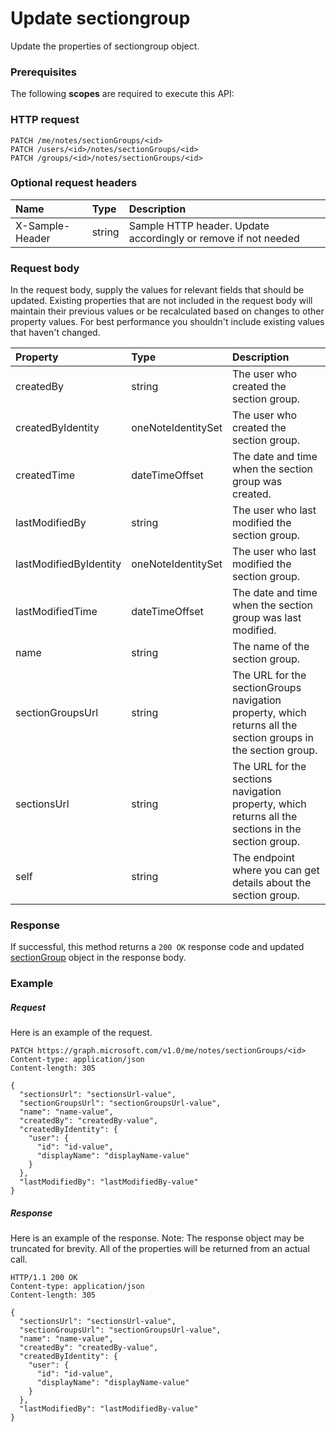 # Update sectiongroup

Update the properties of sectiongroup object.
### Prerequisites
The following **scopes** are required to execute this API: 
### HTTP request
<!-- { "blockType": "ignored" } -->
```http
PATCH /me/notes/sectionGroups/<id>
PATCH /users/<id>/notes/sectionGroups/<id>
PATCH /groups/<id>/notes/sectionGroups/<id>
```
### Optional request headers
| Name       | Type | Description|
|:-----------|:------|:----------|
| X-Sample-Header  | string  | Sample HTTP header. Update accordingly or remove if not needed|

### Request body
In the request body, supply the values for relevant fields that should be updated. Existing properties that are not included in the request body will maintain their previous values or be recalculated based on changes to other property values. For best performance you shouldn't include existing values that haven't changed.

| Property	   | Type	|Description|
|:---------------|:--------|:----------|
|createdBy|string|The user who created the section group.|
|createdByIdentity|oneNoteIdentitySet|The user who created the section group.|
|createdTime|dateTimeOffset|The date and time when the section group was created.|
|lastModifiedBy|string|The user who last modified the section group.|
|lastModifiedByIdentity|oneNoteIdentitySet|The user who last modified the section group.|
|lastModifiedTime|dateTimeOffset|The date and time when the section group was last modified.|
|name|string|The name of the section group.|
|sectionGroupsUrl|string|The URL for the sectionGroups navigation property, which returns all the section groups in the section group.|
|sectionsUrl|string|The URL for the sections navigation property, which returns all the sections in the section group.|
|self|string|The endpoint where you can get details about the section group.|

### Response
If successful, this method returns a `200 OK` response code and updated [sectionGroup](../resources/sectiongroup.md) object in the response body.
### Example
##### Request
Here is an example of the request.
<!-- {
  "blockType": "request",
  "name": "update_sectiongroup"
}-->
```http
PATCH https://graph.microsoft.com/v1.0/me/notes/sectionGroups/<id>
Content-type: application/json
Content-length: 305

{
  "sectionsUrl": "sectionsUrl-value",
  "sectionGroupsUrl": "sectionGroupsUrl-value",
  "name": "name-value",
  "createdBy": "createdBy-value",
  "createdByIdentity": {
    "user": {
      "id": "id-value",
      "displayName": "displayName-value"
    }
  },
  "lastModifiedBy": "lastModifiedBy-value"
}
```
##### Response
Here is an example of the response. Note: The response object may be truncated for brevity. All of the properties will be returned from an actual call.
<!-- {
  "blockType": "response",
  "truncated": true,
  "@odata.type": "microsoft.graph.sectiongroup"
} -->
```http
HTTP/1.1 200 OK
Content-type: application/json
Content-length: 305

{
  "sectionsUrl": "sectionsUrl-value",
  "sectionGroupsUrl": "sectionGroupsUrl-value",
  "name": "name-value",
  "createdBy": "createdBy-value",
  "createdByIdentity": {
    "user": {
      "id": "id-value",
      "displayName": "displayName-value"
    }
  },
  "lastModifiedBy": "lastModifiedBy-value"
}
```

<!-- uuid: 8fcb5dbc-d5aa-4681-8e31-b001d5168d79
2015-10-25 14:57:30 UTC -->
<!-- {
  "type": "#page.annotation",
  "description": "Update sectiongroup",
  "keywords": "",
  "section": "documentation",
  "tocPath": ""
}-->